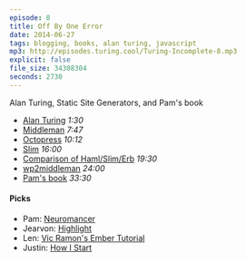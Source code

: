 ```yaml
---
episode: 8
title: Off By One Error
date: 2014-06-27
tags: blogging, books, alan turing, javascript
mp3: http://episodes.turing.cool/Turing-Incomplete-8.mp3
explicit: false
file_size: 34308304
seconds: 2730
---
```


Alan Turing, Static Site Generators, and Pam's book

* [Alan Turing](http://www.bbc.co.uk/history/people/alan_turing) *1:30*
* [Middleman](http://middlemanapp.com) *7:47*
* [Octopress](http://octopress.org/) *10:12*
* [Slim](http://slim-lang.com) *16:00*
* [Comparison of Haml/Slim/Erb](http://graffzon.tumblr.com/post/15303347654/comparsion-of-haml-slim-erb) *19:30*
* [wp2middleman](https://github.com/mdb/wp2middleman) *24:00*
* [Pam's book](http://bleedingedgepress.com/our-books/choosing-javascript-framework/) *33:30*

#### Picks

* Pam: [Neuromancer](http://en.wikipedia.org/wiki/Neuromancer)
* Jearvon: [Highlight](http://www.andre-simon.de/)
* Len: [Vic Ramon's Ember Tutorial](http://ember.vicramon.com/)
* Justin: [How I Start](http://howistart.org/)
